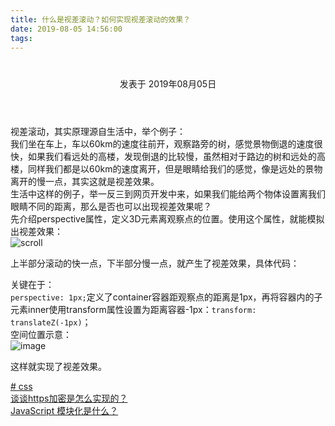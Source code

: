 ```yaml
---
title: 什么是视差滚动？如何实现视差滚动的效果？
date: 2019-08-05 14:56:00
tags:
---
```


<div class="post-block"><link itemprop="mainEntityOfPage" href="http://cmszlx.win/2019/08/05/什么是视差滚动？如何实现视差滚动的效果？/"><span hidden="" itemprop="author" itemscope="" itemtype="http://schema.org/Person"><meta itemprop="name" content="linXiao"><meta itemprop="description" content=""><meta itemprop="image" content="/images/avatar.gif"></span><span hidden="" itemprop="publisher" itemscope="" itemtype="http://schema.org/Organization"><meta itemprop="name" content="Hurry"></span><header class="post-header"><h1 class="post-title" itemprop="name headline"></h1><div class="post-meta"><span class="post-time"><span class="post-meta-item-icon"><i class="fa fa-calendar-o"></i></span><span class="post-meta-item-text">发表于</span><time title="创建于" itemprop="dateCreated datePublished" datetime="2019-08-05T14:13:26+08:00"> 2019年08月05日 </time></span></div></header><div class="post-body" itemprop="articleBody"><p>视差滚动，其实原理源自生活中，举个例子：<br>我们坐在车上，车以60km的速度往前开，观察路旁的树，感觉景物倒退的速度很快，如果我们看远处的高楼，发现倒退的比较慢，虽然相对于路边的树和远处的高楼，同样我们都是以60km的速度离开，但是眼睛给我们的感觉，像是远处的景物离开的慢一点，其实这就是视差效果。<br>生活中这样的例子，举一反三到网页开发中来，如果我们能给两个物体设置离我们眼睛不同的距离，那么是否也可以出现视差效果呢？<br>先介绍perspective属性，定义3D元素离观察点的位置。使用这个属性，就能模拟出视差效果：<br><img src="https://user-images.githubusercontent.com/22437181/62441561-3342e200-b787-11e9-812d-74efd7ac747a.gif" alt="scroll"></p><p>上半部分滚动的快一点，下半部分慢一点，就产生了视差效果，具体代码：</p><precode language="css" precodenum="0"></precode><precode language="html" precodenum="1"></precode><p>关键在于：<br><code>perspective: 1px;</code>定义了container容器距观察点的距离是1px，再将容器内的子元素inner使用transform属性设置为距离容器-1px：<code>transform: translateZ(-1px)</code>；<br>空间位置示意：<br><img src="https://user-images.githubusercontent.com/22437181/62442511-bade2000-b78a-11e9-99c2-e7a9dcb8639f.png" alt="image"></p><p>这样就实现了视差效果。</p></div><footer class="post-footer"><div class="post-tags"><a href="/tags/css/" rel="tag"># css</a></div><div class="post-nav"><div class="post-nav-next post-nav-item"><a href="/2019/07/31/谈谈https加密是怎么实现的？/" rel="next" title="谈谈https加密是怎么实现的？"><i class="fa fa-chevron-left"></i> 谈谈https加密是怎么实现的？ </a></div><span class="post-nav-divider"></span><div class="post-nav-prev post-nav-item"><a href="/2019/08/05/JavaScript-模块化是什么？/" rel="prev" title="JavaScript 模块化是什么？"> JavaScript 模块化是什么？ <i class="fa fa-chevron-right"></i></a></div></div></footer></div>
